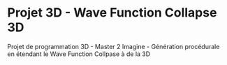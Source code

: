 # Projet 3D - Wave Function Collapse 3D
Projet de programmation 3D - Master 2 Imagine - Génération procédurale en étendant le Wave Function Collpase à de la 3D
